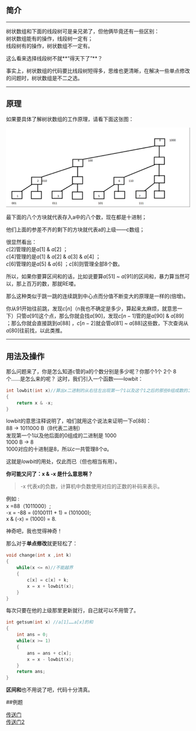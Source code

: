 ## 简介

***


树状数组和下面的线段树可是亲兄弟了，但他俩毕竟还有一些区别：<br>
树状数组能有的操作，线段树一定有；<br>
线段树有的操作，树状数组不一定有。

这么看来选择线段树不就**“得天下了”**？

事实上，树状数组的代码要比线段树短得多，思维也更清晰，在解决一些单点修改的问题时，树状数组是不二之选。

***

## 原理

如果要具体了解树状数组的工作原理，请看下面这张图：

![](./images/bit1.png)


最下面的八个方块就代表存入a中的八个数，现在都是十进制；

他们上面的参差不齐的剩下的方块就代表a的上级——c数组；

很显然看出：<br>
$c[2]$管理的是$a[1]$ & $a[2]$ ；<br>
$c[4]$管理的是$a[1]$ & $a[2]$ & $a[3]$ & $a[4]$ ；<br>
$c[6]$管理的是$a[5]$ & $a[6]$ ；$c[8]$则管理全部8个数。

所以，如果你要算区间和的话，比如说要算$a[51]$ ~ $a[91]$的区间和，暴力算当然可以，那上百万的数，那就RE喽。

那么这种类似于跳一跳的连续跳到中心点而分值不断变大的原理是一样的(倍增)。

你从91开始往前跳，发现$c[n]$（n我也不确定是多少，算起来太麻烦，就意思一下）只管$a[91]$这个点，那么你就会找$a[90]$，发现$c[n - 1]$管的是$a[90]$ & $a[89]$ ；那么你就会直接跳到$a[88]$ ，$c[n - 2]$就会管$a[81]$ ~ $a[88]$这些数，下次查询从$a[80]$往前找，以此类推。
***
## 用法及操作

那么问题来了，你是怎么知道c管的a的个数分别是多少呢？你那个1个 2个 8个……是怎么来的呢？
这时，我们引入一个函数——lowbit：
```cpp
int lowbit(int x)//算出x二进制的从右往左出现第一个1以及这个1之后的那些0组成数的二进制对应的十进制的数 
{
    return x & -x;
}
```
lowbit的意思注释说明了，咱们就用这个说法来证明一下$a[88]$：<br>
88 -> 1011000 B（B代表二进制）<br>
发现第一个1以及他后面的0组成的二进制是 1000<br>
1000 B -> 8<br>
1000对应的十进制是8，所以$c$一共管理8个$a$。

这就是$lowbit$的用处，仅此而已（但也相当有用）。

**你可能又问了：x & -x 是什么意思啊？**

>-x 代表x的负数，计算机中负数使用对应的正数的补码来表示。

例如 :<br>
x =88（1011000）;<br>
-x = -88 = (0100111 + 1) = (101000);<br>
x & (-x) = (1000) = 8.

神奇吧，我也觉得神奇！

 

那么对于**单点修改**就更轻松了：

```cpp
void change(int x ,int k)
{
    while(x <= n)//不能越界 
    {
        c[x] = c[x] + k;
        x = x + lowbit(x);
    }
}
```

每次只要在他的上级那里更新就行，自己就可以不用管了。

```cpp
int getsum(int x) //a[1]……a[x]的和 
{
    int ans = 0;
    while(x >= 1)
    {
        ans = ans + c[x];
        x = x - lowbit(x);
    }
    return ans;
}
```

**区间和**也不用说了吧，代码十分清真。

##例题


[传送门](https://www.luogu.org/problemnew/show/P3374)<br>
[传送门2](https://www.luogu.org/problemnew/show/P3368)
